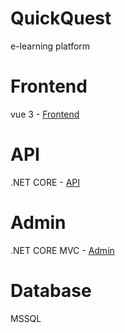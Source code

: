  # QuickQuest
e-learning platform

# Frontend
vue 3  - [Frontend](https://github.com/punkpoet/QuickQuest/tree/main/frontend/quickquest)
# API 
.NET CORE - [API](#)
# Admin 
.NET CORE MVC - [Admin](#)
# Database 
MSSQL 


